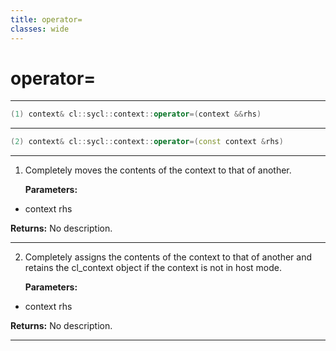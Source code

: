 ```yaml
---
title: operator=
classes: wide
---
```

# operator=

---

```cpp
(1) context& cl::sycl::context::operator=(context &&rhs)
```

---

```cpp
(2) context& cl::sycl::context::operator=(const context &rhs)
```

---

1. Completely moves the contents of the context to that of another. 

   **Parameters:**

  * context rhs

   

   **Returns:** No description.

---

2. Completely assigns the contents of the context to that of another and retains the cl_context object if the context is not in host mode. 

   **Parameters:**

  * context rhs

   

   **Returns:** No description.

---

